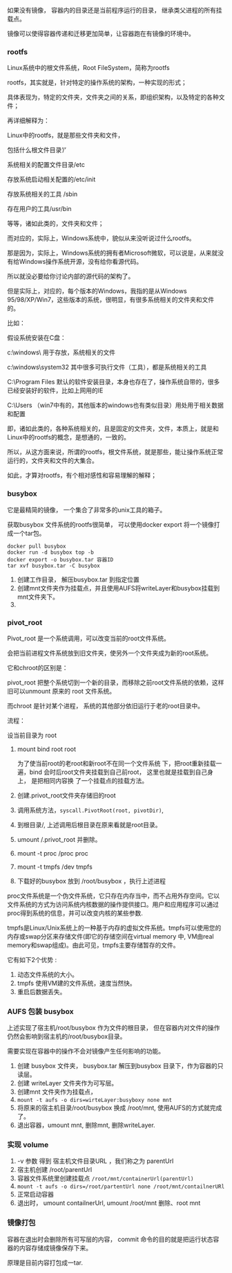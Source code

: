 如果没有镜像， 容器内的目录还是当前程序运行的目录， 继承类父进程的所有挂载点。

镜像可以使得容器传递和迁移更加简单，让容器跑在有镜像的环境中。



### rootfs

Linux系统中的根文件系统，Root FileSystem，简称为rootfs

rootfs，其实就是，针对特定的操作系统的架构，一种实现的形式；

具体表现为，特定的文件夹，文件夹之间的关系，即组织架构，以及特定的各种文件；

 

再详细解释为：

Linux中的rootfs，就是那些文件夹和文件，

包括什么根文件目录’/’

系统相关的配置文件目录/etc

存放系统启动相关配置的/etc/init

存放系统相关的工具 /sbin

存在用户的工具/usr/bin

等等，诸如此类的，文件夹和文件；

 

而对应的，实际上，Windows系统中，貌似从来没听说过什么rootfs。

那是因为，实际上，Windows系统的拥有者Microsoft微软，可以说是，从来就没有给Windows操作系统开源，没有给你看源代码。

所以就没必要给你讨论内部的源代码的架构了。

但是实际上，对应的，每个版本的Windows，我指的是从Windows 95/98/XP/Win7，这些版本的系统，很明显，有很多系统相关的文件夹和文件的。

比如：

假设系统安装在C盘：

c:\windows\ 用于存放，系统相关的文件

c:\windows\system32 其中很多可执行文件（工具），都是系统相关的工具

C:\Program Files 默认的软件安装目录，本身也存在了，操作系统自带的，很多已经安装好的软件，比如上网用的IE

C:\Users （win7中有的，其他版本的windows也有类似目录）用处用于相关数据和配置

即，诸如此类的，各种系统相关的，且是固定的文件夹，文件，本质上，就是和Linux中的rootfs的概念，是想通的，一致的。 

所以，从这方面来说，所谓的rootfs，根文件系统，就是那些，能让操作系统正常运行的，文件夹和文件的大集合。

如此，才算对rootfs，有个相对感性和容易理解的解释；



### busybox

它是最精简的镜像， 一个集合了非常多的unix工具的箱子。

获取busybox 文件系统的rootfs很简单， 可以使用docker export 将一个镜像打成一个tar包。

```
docker pull busybox
docker run -d busybox top -b
docker export -o busybox.tar 容器ID
tar xvf busybox.tar -C busybox
```

1. 创建工作目录， 解压busybox.tar 到指定位置
2. 创建mnt文件夹作为挂载点，并且使用AUFS将writeLayer和busybox挂载到mnt文件夹下。
3. 



### pivot_root

Pivot_root 是一个系统调用，可以改变当前的root文件系统。

会把当前进程文件系统放到旧文件夹，使另外一个文件夹成为新的root系统。

它和chroot的区别是：

pivot_root 把整个系统切到一个新的目录，而移除之前root文件系统的依赖，这样旧可以unmount 原来的 root 文件系统。

而chroot 是针对某个进程， 系统的其他部分依旧运行于老的root目录中。



流程：

设当前目录为 root

1. mount bind root root 

   为了使当前root的老root和新root不在同一个文件系统 下，把root重新挂载一遍，bind 会时后root文件夹挂载到自己前root， 这里也就是挂载到自己身上， 是把相同内容换 了一个挂载点的挂载方法。

2. 创建.privot_root文件夹存储旧的root

3. 调用系统方法，`syscall.PivotRoot(root, pivotDir)`,  

4. 到根目录/, 上述调用后根目录在原来看就是root目录。

5. umount /.privot_root 并删除。

6. mount -t proc /proc proc

7. mount -t tmpfs /dev tmpfs

8. 下载好的busybox 放到 /root/busybox ，执行上述进程



proc文件系统是一个伪文件系统，它只存在内存当中，而不占用外存空间。它以文件系统的方式为访问系统内核数据的操作提供接口。用户和应用程序可以通过proc得到系统的信息，并可以改变内核的某些参数.

tmpfs是Linux/Unix系统上的一种基于内存的虚拟文件系统。tmpfs可以使用您的内存或swap分区来存储文件(即它的存储空间在virtual memory 中, VM由real memory和swap组成)。由此可见，tmpfs主要存储暂存的文件。

它有如下2个优势 : 

1. 动态文件系统的大小。
2. tmpfs 使用VM建的文件系统，速度当然快。
3. 重启后数据丢失。



### AUFS 包装 busybox

上述实现了宿主机/root/busybox 作为文件的根目录， 但在容器内对文件的操作仍然会影响到宿主机的/root/busybox目录。

需要实现在容器中的操作不会对镜像产生任何影响的功能。

1. 创建 busybox 文件夹， busybox.tar 解压到busybox 目录下，作为容器的只读层。
2. 创建 writeLayer 文件夹作为可写层。
3. 创建mnt 文件夹作为挂载点，
4. `mount -t aufs -o dirs=wirteLayer:busyboxy none mnt`
5. 将原来的宿主机目录/root/busybox 换成 /root/mnt, 使用AUFS的方式就完成了。
6. 退出容器，umount mnt, 删除mnt, 删除writeLayer.





### 实现 volume 

1. -v 参数 得到 宿主机文件目录URL ，我们称之为 parentUrl
2. 宿主机创建 /root/parentUrl
3. 容器文件系统里创建挂载点 `/root/mnt/containerUrl(parentUrl)`
4. `mount -t aufs -o dirs=/root/partentUrl none /root/mnt/contailnerURl   `
5. 正常启动容器
6. 退出时， umount contailnerUrl, umount /root/mnt  删除、root mnt





### 镜像打包

容器在退出时会删除所有可写层的内容， commit 命令的目的就是把运行状态容器的内容存储成镜像保存下来。

原理是目前内容打包成一tar.